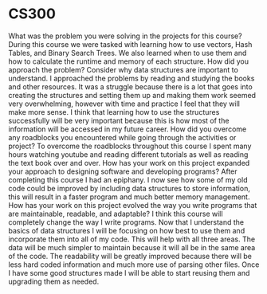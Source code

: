 # CS300
What was the problem you were solving in the projects for this course?
    During this course we were tasked with learning how to use vectors, Hash Tables, and Binary Search Trees. We also learned when to use them and how to calculate the runtime and     memory of each structure. 
How did you approach the problem? Consider why data structures are important to understand.
    I approached the problems by reading and studying the books and other resources. It was a struggle because there is a lot that goes into creating the structures and setting       them up and making them work seemed very overwhelming, however with time and practice I feel that they will make more sense. I think that learning how to use the structures       successfully will be very important because this is how most of the information will be accessed in my future career. 
How did you overcome any roadblocks you encountered while going through the activities or project?
    To overcome the roadblocks throughout this course I spent many hours watching youtube and reading different tutorials as well as reading the text book over and over. 
How has your work on this project expanded your approach to designing software and developing programs?
    After completing this course I had an epiphany. I now see how some of my old code could be improved by including data structures to store information, this will result in a       faster program and much better memory management. 
How has your work on this project evolved the way you write programs that are maintainable, readable, and adaptable?
    I think this course will completely change the way I write programs. Now that I understand the basics of data structures I will be focusing on how best to use them and             incorporate them into all of my code. This will help with all three areas. The data will be much simpler to maintain because it will all be in the same area of the code. The       readability will be greatly improved because there will be less hard coded information and much more use of parsing other files. Once I have some good structures made I will       be able to start reusing them and upgrading them as needed.
 
